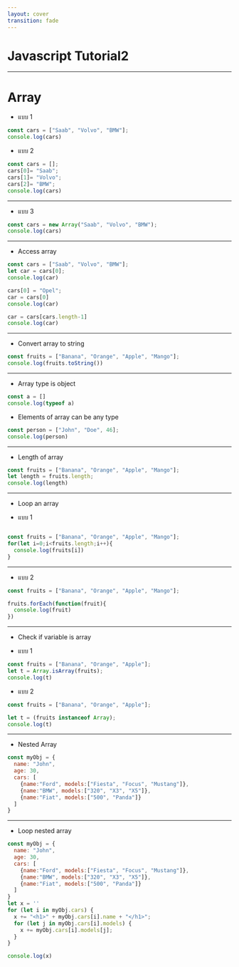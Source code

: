 ```yaml
---
layout: cover
transition: fade
---
```


# Javascript Tutorial2

---

# Array

- แบบ 1

```js {monaco-run}
const cars = ["Saab", "Volvo", "BMW"];
console.log(cars)
```

- แบบ 2

```js {monaco-run}
const cars = [];
cars[0]= "Saab";
cars[1]= "Volvo";
cars[2]= "BMW";
console.log(cars)
```

---

- แบบ 3

```js {monaco-run}
const cars = new Array("Saab", "Volvo", "BMW");
console.log(cars)
```

---

- Access array

```js {monaco-run}
const cars = ["Saab", "Volvo", "BMW"];
let car = cars[0];
console.log(car)

cars[0] = "Opel";
car = cars[0]
console.log(car)

car = cars[cars.length-1]
console.log(car)
```

---

- Convert array to string

```js {monaco-run}
const fruits = ["Banana", "Orange", "Apple", "Mango"];
console.log(fruits.toString()) 
```

---

- Array type is object

```js {monaco-run}
const a = []
console.log(typeof a)
```

- Elements of array can be any type

```js {monaco-run}
const person = ["John", "Doe", 46];
console.log(person)

```

---

- Length of array

```js {monaco-run}
const fruits = ["Banana", "Orange", "Apple", "Mango"];
let length = fruits.length;
console.log(length)
```

---

- Loop an array

- แบบ 1

```js {monaco-run}

const fruits = ["Banana", "Orange", "Apple", "Mango"];
for(let i=0;i<fruits.length;i++){
  console.log(fruits[i])
}
```

---


- แบบ 2

```js {monaco-run}
const fruits = ["Banana", "Orange", "Apple", "Mango"];

fruits.forEach(function(fruit){
  console.log(fruit)
})

```

---

- Check if variable is array

- แบบ 1

```js {monaco-run}
const fruits = ["Banana", "Orange", "Apple"];
let t = Array.isArray(fruits);
console.log(t)

```

- แบบ 2

```js {monaco-run}
const fruits = ["Banana", "Orange", "Apple"];

let t = (fruits instanceof Array);
console.log(t)
```

---

- Nested Array

```js
const myObj = {
  name: "John",
  age: 30,
  cars: [
    {name:"Ford", models:["Fiesta", "Focus", "Mustang"]},
    {name:"BMW", models:["320", "X3", "X5"]},
    {name:"Fiat", models:["500", "Panda"]}
  ]
}
```

---

- Loop nested array

```js {monaco-run}
const myObj = {
  name: "John",
  age: 30,
  cars: [
    {name:"Ford", models:["Fiesta", "Focus", "Mustang"]},
    {name:"BMW", models:["320", "X3", "X5"]},
    {name:"Fiat", models:["500", "Panda"]}
  ]
}
let x = ''
for (let i in myObj.cars) {
  x += "<h1>" + myObj.cars[i].name + "</h1>";
  for (let j in myObj.cars[i].models) {
    x += myObj.cars[i].models[j];
  }
}

console.log(x)

```